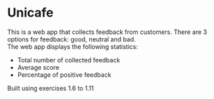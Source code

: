 # Unicafe

This is a web app that collects feedback from customers. There are 3 options for feedback: good, neutral and bad.  
The web app displays the following statistics:

- Total number of collected feedback
- Average score
- Percentage of positive feedback

Built using exercises 1.6 to 1.11